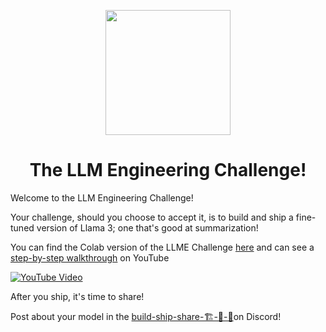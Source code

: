 <p align = "center" draggable=”false” ><img src="https://github.com/AI-Maker-Space/LLM-Dev-101/assets/37101144/d1343317-fa2f-41e1-8af1-1dbb18399719" 
     width="200px"
     height="auto"/>
</p>


<h1 align="center" id="heading">The LLM Engineering Challenge!</h1>

Welcome to the LLM Engineering Challenge!

Your challenge, should you choose to accept it, is to build and ship a fine-tuned version of Llama 3; one that's good at summarization!

You can find the Colab version of the LLME Challenge [here](https://colab.research.google.com/drive/16oeDV8RTpn_3irlZQmZ4yXZjkW_bvxfT?usp=sharing) and can see a [step-by-step walkthrough](https://img.youtube.com/vi/etdAcVJAoao/0.jpg) on YouTube

[![YouTube Video](https://img.youtube.com/vi/etdAcVJAoao/0.jpg)](https://youtu.be/etdAcVJAoao?si=88RxVTtpSYhwkoTZ)

After you ship, it's time to share!

Post about your model in the [build-ship-share-🏗-🚢-🚀](https://discord.com/channels/1135695983720792216/1135700320517890131)on Discord!

